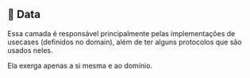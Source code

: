 ## :file_folder: Data

Essa camada é responsável principalmente pelas implementações de usecases (definidos no domain), além de ter alguns protocolos que são usados neles.

Ela exerga apenas a si mesma e ao domínio.